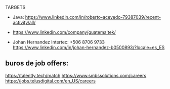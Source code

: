 TARGETS
- Java: https://www.linkedin.com/in/roberto-acevedo-79387039/recent-activity/all/

- https://www.linkedin.com/company/guatemaltek/

- Johan Hernandez Intertec: +506 8706 9733 https://www.linkedin.com/in/johan-hernandez-b0500893/?locale=es_ES


## buros de job offers:

https://talently.tech/match
https://www.smbssolutions.com/careers
https://jobs.telusdigital.com/en_US/careers
